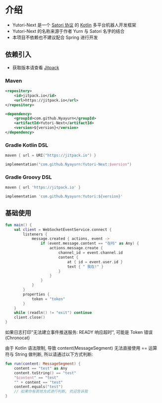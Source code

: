 # 介绍

- Yutori-Next 是一个 [Satori 协议](https://satori.chat) 的 [Kotlin](https://kotlinlang.org) 多平台机器人开发框架
- Yutori-Next 的名称来源于作者 Yurn 与 Satori 名字的结合
- 本项目不依赖也不建议配合 Spring 进行开发

## 依赖引入

- 获取版本请查看 [Jitpack](https://jitpack.io/#Nyayurn/Yutori-Next)

### Maven

```xml
<repository>
    <id>jitpack.io</id>
    <url>https://jitpack.io</url>
</repository>
```

```xml
<dependency>
    <groupId>com.github.Nyayurn</groupId>
    <artifactId>Yutori-Next</artifactId>
    <version>${version}</version>
</dependency>
```

### Gradle Kotlin DSL

```kotlin
maven { url = URI("https://jitpack.io") }
```

```kotlin
implementation("com.github.Nyayurn:Yutori-Next:$version")
```

### Gradle Groovy DSL


```groovy
maven { url 'https://jitpack.io' }
```

```groovy
implementation 'com.github.Nyayurn:Yutori:${version}'
```

## 基础使用

```kotlin
fun main() {
    val client = WebSocketEventService.connect {
        listeners {
            message.created { actions, event ->
                if (event.message.content == "在吗" as Any) {
                    actions.message.create {
                        channel_id = event.channel.id
                        content {
                            at { id = event.user.id }
                            text { " 我在!" }
                        }
                    }
                }
            }
        }
        properties {
            token = "token"
        }
    }
    while (readln() != "exit") continue
    client.close()
}
```

如果日志打印"无法建立事件推送服务: READY 响应超时", 可能是 Token 错误(Chronocat)

由于 Kotlin 语法限制, 导致 content(MessageSegment) 无法直接使用 == 运算符与 String 做判断, 所以请通过以下方式判断:

```kotlin
fun run(content: MessageSegment) {
    content == "test" as Any
    content.toString() == "test"
    "$content" == "test"
    "" + content == "test"
    content.equals("test")
    // 如果你有其他方式进行判断, 欢迎告诉我
}
```